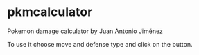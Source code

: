 # pkmcalculator
Pokemon damage calculator by Juan Antonio Jiménez

To use it choose move and defense type and click on the button.
